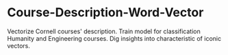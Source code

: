# Course-Description-Word-Vector
Vectorize Cornell courses' description. Train model for classification Humanity and Engineering courses. Dig insights into characteristic of iconic vectors.
